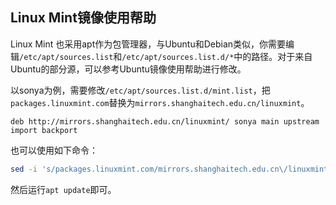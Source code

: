 ## Linux Mint镜像使用帮助

Linux Mint 也采用apt作为包管理器，与Ubuntu和Debian类似，你需要编辑`/etc/apt/sources.list`和`/etc/apt/sources.list.d/*`中的路径。对于来自Ubuntu的部分源，可以参考Ubuntu镜像使用帮助进行修改。

以sonya为例，需要修改`/etc/apt/sources.list.d/mint.list`，把`packages.linuxmint.com`替换为`mirrors.shanghaitech.edu.cn/linuxmint`。

```
deb http://mirrors.shanghaitech.edu.cn/linuxmint/ sonya main upstream import backport
```

也可以使用如下命令：

```bash
sed -i 's/packages.linuxmint.com/mirrors.shanghaitech.edu.cn\/linuxmint/g' /etc/apt/sources.list.d/mint.list
```

然后运行`apt update`即可。